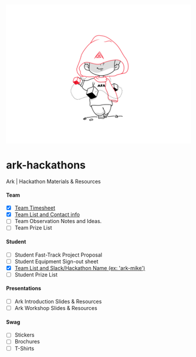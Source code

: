 <p align="center"> <img src="https://github.com/sleepdefic1t/ark-hackathons/blob/master/wizard_kid.png" width="600"> </p>

# ark-hackathons

Ark | Hackathon Materials & Resources

#### Team
- [x] [Team Timesheet](https://github.com/sleepdefic1t/ark-hackathons/blob/master/team/TIME_SHEET.md)
- [x] [Team List and Contact info](https://github.com/sleepdefic1t/ark-hackathons/blob/master/team/TEAM_LIST.md)
- [ ] Team Observation Notes and Ideas.
- [ ] Team Prize List

#### Student
- [ ] Student Fast-Track Project Proposal
- [ ] Student Equipment Sign-out sheet
- [x] [Team List and Slack/Hackathon Name (ex: 'ark-mike')](https://github.com/sleepdefic1t/ark-hackathons/blob/master/student/EXT_TEAM_LIST.md)
- [ ] Student Prize List

#### Presentations
- [ ] Ark Introduction Slides & Resources
- [ ] Ark Workshop Slides & Resources

#### Swag
- [ ] Stickers
- [ ] Brochures
- [ ] T-Shirts
